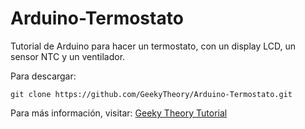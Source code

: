 Arduino-Termostato
==================

Tutorial de Arduino para hacer un termostato, con un display LCD, un sensor NTC y un ventilador.

Para descargar: 
~~~
git clone https://github.com/GeekyTheory/Arduino-Termostato.git
~~~

Para más información, visitar: [Geeky Theory Tutorial](http://www.geekytheory.com/arduino-lcd-hd44780-ntc-ventilador/ "")